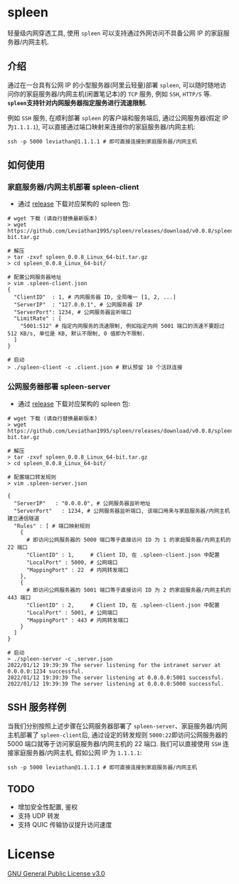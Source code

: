 # spleen

轻量级内网穿透工具, 使用 `spleen` 可以支持通过外网访问不具备公网 IP 的家庭服务器/内网主机.

## 介绍

通过在一台具有公网 IP 的小型服务器(阿里云轻量)部署 `spleen`, 可以随时随地访问你的家庭服务器/内网主机(闲置笔记本)的 `TCP` 服务, 例如 `SSH`, `HTTP/S` 等. **`spleen`支持针对内网服务器指定服务进行流速限制.**

例如 `SSH` 服务, 在顺利部署 `spleen` 的客户端和服务端后, 通过公网服务器(假定 IP 为`1.1.1.1`), 可以直接通过端口映射来连接你的家庭服务器/内网主机:

```shell
ssh -p 5000 leviathan@1.1.1.1 # 即可直接连接到家庭服务器/内网主机
```

## 如何使用

### 家庭服务器/内网主机部署 spleen-client

* 通过 [release](https://github.com/Leviathan1995/spleen/releases) 下载对应架构的 spleen 包:
```shell
# wget 下载 (请自行替换最新版本)
> wget https://github.com/Leviathan1995/spleen/releases/download/v0.0.8/spleen_0.0.8_Linux_64-bit.tar.gz

# 解压
> tar -zxvf spleen_0.0.8_Linux_64-bit.tar.gz
> cd spleen_0.0.8_Linux_64-bit/

# 配置公网服务器地址
> vim .spleen-client.json
{
  "ClientID"  : 1, # 内网服务器 ID, 全局唯一 [1, 2, ...]
  "ServerIP"  : "127.0.0.1", # 公网服务器 IP
  "ServerPort": 1234, # 公网服务器监听端口
  "LimitRate" : [
    "5001:512" # 指定内网服务的流速限制, 例如指定内网 5001 端口的流速不要超过 512 KB/s, 单位是 KB, 默认不限制, 0 值即为不限制.
  ]
}

# 启动
> ./spleen-client -c .client.json # 默认预留 10 个活跃连接
```

### 公网服务器部署 spleen-server

* 通过 [release](https://github.com/Leviathan1995/spleen/releases) 下载对应架构的 spleen 包:
```shell
# wget 下载 (请自行替换最新版本)
> wget https://github.com/Leviathan1995/spleen/releases/download/v0.0.8/spleen_0.0.8_Linux_64-bit.tar.gz

# 解压
> tar -zxvf spleen_0.0.8_Linux_64-bit.tar.gz
> cd spleen_0.0.8_Linux_64-bit/

# 配置端口转发规则
> vim .spleen-server.json

{
  "ServerIP"   : "0.0.0.0", # 公网服务器监听地址
  "ServerPort"   : 1234, # 公网服务器监听端口, 该端口用来与家庭服务器/内网主机建立通信隧道
  "Rules" : [ # 端口映射规则
    {
      # 即访问公网服务器的 5000 端口等于直接访问 ID 为 1 的家庭服务器/内网主机的 22 端口
      "ClientID" : 1,     # Client ID, 在 .spleen-client.json 中配置
      "LocalPort" : 5000, # 公网端口
      "MappingPort" : 22  # 内网转发端口
    },
    {
      # 即访问公网服务器的 5001 端口等于直接访问 ID 为 2 的家庭服务器/内网主机的 443 端口
      "ClientID" : 2,     # Client ID, 在 .spleen-client.json 中配置
      "LocalPort" : 5001, # 公网端口
      "MappingPort" : 443 # 内网转发端口
    }
  ]
}

# 启动
> ./spleen-server -c .server.json
2022/01/12 19:39:39 The server listening for the intranet server at 0.0.0.0:1234 successful.
2022/01/12 19:39:39 The server listening at 0.0.0.0:5001 successful.
2022/01/12 19:39:39 The server listening at 0.0.0.0:5000 successful.
```

## SSH 服务样例

当我们分别按照上述步骤在公网服务器部署了 `spleen-server`、家庭服务器/内网主机部署了 `spleen-client`后, 通过设定的转发规则 `5000:22`即访问公网服务器的 5000 端口就等于访问家庭服务器/内网主机的 22 端口.
我们可以直接使用 `SSH` 连接家庭服务器/内网主机, 假如公网 IP 为 `1.1.1.1`:
```shell
ssh -p 5000 leviathan@1.1.1.1 # 即可直接连接到家庭服务器/内网主机
```

## TODO

* 增加安全性配置, 鉴权
* 支持 UDP 转发
* 支持 QUIC 传输协议提升访问速度

###
# License
[GNU General Public License v3.0](https://github.com/Leviathan1995/spleen/blob/master/LICENSE)
